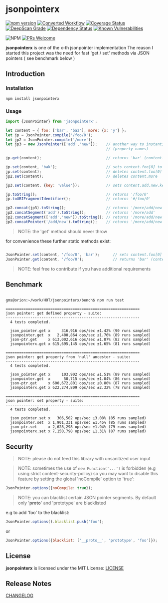# jsonpointerx

[![npm version](https://badge.fury.io/js/jsonpointerx.svg)](https://badge.fury.io/js/jsonpointerx)
[![Converted Workflow](https://github.com/gms1/jsonpointerx/actions/workflows/build.yml/badge.svg?branch=master)](https://github.com/gms1/jsonpointerx/actions/workflows/build.yml)
[![Coverage Status](https://codecov.io/gh/gms1/jsonpointerx/branch/master/graph/badge.svg)](https://codecov.io/gh/gms1/jsonpointerx)
[![DeepScan Grade](https://deepscan.io/api/projects/742/branches/1407/badge/grade.svg)](https://deepscan.io/dashboard/#view=project&pid=742&bid=1407)
[![Dependency Status](https://david-dm.org/gms1/jsonpointerx.svg)](https://david-dm.org/gms1/jsonpointerx)
[![Known Vulnerabilities](https://snyk.io/test/github/gms1/jsonpointerx/badge.svg)](https://snyk.io/test/github/gms1/jsonpointerx)

![NPM](https://img.shields.io/npm/l/jsonpointerx)
[![PRs Welcome](https://img.shields.io/badge/PRs-welcome-brightgreen.svg?style=flat-square)](http://makeapullrequest.com)

**jsonpointerx** is one of the x-th jsonpointer implementation
The reason I started this project was the need for fast 'get / set' methods via JSON pointers ( see benchmark below )

## Introduction

### Installation

```shell
npm install jsonpointerx
```

### Usage

```JavaScript
import {JsonPointer} from 'jsonpointerx';

let content = { foo: ['bar', 'baz'], more: {x: 'y'} };
let jp = JsonPointer.compile('/foo/0');
let jp2 = JsonPointer.compile('/more');
let jp3 = new JsonPointer(['add','new']);    // another way to instantiate a JsonPointer using decoded path segments
                                             // (property names)

jp.get(content);                             // returns 'bar' (content.foo[0])

jp.set(content, 'bak');                      // sets content.foo[0] to 'bak'
jp.set(content);                             // deletes content.foo[0] (does not change the length of the array)
jp2.set(content);                            // deletes content.more

jp3.set(content, {key: 'value'});            // sets content.add.new.key to 'value'

jp.toString();                               // returns '/foo/0'
jp.toURIFragmentIdentifier();                // returns '#/foo/0'

jp2.concat(jp3).toString();                  // returns '/more/add/new'
jp2.concatSegment('add').toString();         // returns '/more/add'
jp2.concatSegment(['add','new']).toString(); // returns '/more/add/new'
jp2.concatPointer('/add/new').toString();    // returns '/more/add/new'

```

> NOTE: the 'get' method should never throw

for convenience these further static methods exist:

```JavaScript

JsonPointer.set(content, '/foo/0', 'bar');      // sets content.foo[0] to 'bar'
JsonPointer.get(content, '/foo/0');             // returns 'bar' (content.foo[0])

```

> NOTE: feel free to contribute if you have additional requirements

## Benchmark

```shell

gms@orion:~/work/HOT/jsonpointerx/bench$ npm run test

============================================================
json pointer: get defined property - suite:
------------------------------------------------------------
  4 tests completed.

  json_pointer.get x     316,916 ops/sec ±1.42% (90 runs sampled)
  jsonpointer.get  x   2,400,864 ops/sec ±1.76% (89 runs sampled)
  json-ptr.get     x 613,002,616 ops/sec ±1.87% (82 runs sampled)
  jsonpointerx.get x 615,695,145 ops/sec ±1.65% (81 runs sampled)

============================================================
json pointer: get property from 'null' ancestor - suite:
------------------------------------------------------------
  4 tests completed.

  json_pointer.get x     103,902 ops/sec ±1.51% (89 runs sampled)
  jsonpointer.get  x      50,715 ops/sec ±1.04% (86 runs sampled)
  json-ptr.get     x 600,672,801 ops/sec ±0.80% (87 runs sampled)
  jsonpointerx.get x 622,274,809 ops/sec ±2.32% (78 runs sampled)

============================================================
json pointer: set property - suite:
------------------------------------------------------------
  4 tests completed.

  json_pointer.set x   306,502 ops/sec ±3.08% (85 runs sampled)
  jsonpointer.set  x 1,901,331 ops/sec ±1.45% (85 runs sampled)
  json-ptr.set     x 2,628,298 ops/sec ±1.94% (79 runs sampled)
  jsonpointerx.set x 7,150,798 ops/sec ±1.31% (87 runs sampled)

```

## Security

> NOTE: please do not feed this library with unsanitized user input

> NOTE: sometimes the use of `new Function('...')` is forbidden (e.g using strict content-security-policy)
> so you may want to disable this feature by setting the global 'noCompile' option to 'true':

```JavaScript
JsonPointer.options({noCompile: true});
```

> NOTE: you can blacklist certain JSON pointer segments. By default only '__proto__' and 'prototype' are blacklisted

e.g to add 'foo' to the blacklist:

```JavaScript
JsonPointer.options().blacklist.push('foo');
```

or

```Javascript
JsonPointer.options({blacklist: ['__proto__', 'prototype', 'foo']});
```

## License

**jsonpointerx** is licensed under the MIT License:
[LICENSE](./LICENSE)

## Release Notes

[CHANGELOG](./CHANGELOG.md)
